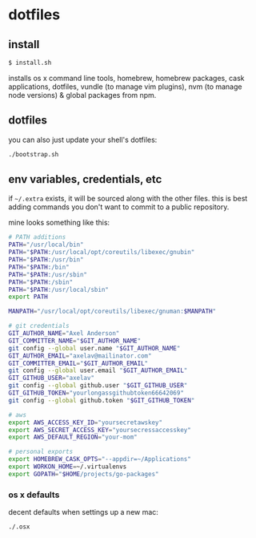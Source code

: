 # dotfiles

## install

```sh
$ install.sh
```

installs os x command line tools, homebrew, homebrew packages, cask
applications, dotfiles, vundle (to manage vim plugins), nvm (to manage node
versions) & global packages from npm.

## dotfiles

you can also just update your shell's dotfiles:

```bash
./bootstrap.sh
```

## env variables, credentials, etc

if `~/.extra` exists, it will be sourced along with the other files. this is
best adding commands you don't want to commit to a public repository.

mine looks something like this:

```bash
# PATH additions
PATH="/usr/local/bin"
PATH="$PATH:/usr/local/opt/coreutils/libexec/gnubin"
PATH="$PATH:/usr/bin"
PATH="$PATH:/bin"
PATH="$PATH:/usr/sbin"
PATH="$PATH:/sbin"
PATH="$PATH:/usr/local/sbin"
export PATH

MANPATH="/usr/local/opt/coreutils/libexec/gnuman:$MANPATH"

# git credentials
GIT_AUTHOR_NAME="Axel Anderson"
GIT_COMMITTER_NAME="$GIT_AUTHOR_NAME"
git config --global user.name "$GIT_AUTHOR_NAME"
GIT_AUTHOR_EMAIL="axelav@mailinator.com"
GIT_COMMITTER_EMAIL="$GIT_AUTHOR_EMAIL"
git config --global user.email "$GIT_AUTHOR_EMAIL"
GIT_GITHUB_USER="axelav"
git config --global github.user "$GIT_GITHUB_USER"
GIT_GITHUB_TOKEN="yourlongassgithubtoken66642069"
git config --global github.token "$GIT_GITHUB_TOKEN"

# aws
export AWS_ACCESS_KEY_ID="yoursecretawskey"
export AWS_SECRET_ACCESS_KEY="yoursecressaccesskey"
export AWS_DEFAULT_REGION="your-mom"

# personal exports
export HOMEBREW_CASK_OPTS="--appdir=~/Applications"
export WORKON_HOME=~/.virtualenvs
export GOPATH="$HOME/projects/go-packages"
```

### os x defaults

decent defaults when settings up a new mac:

```bash
./.osx
```
